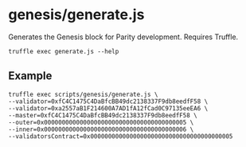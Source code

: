 # genesis/generate.js

Generates the Genesis block for Parity development. Requires Truffle.

```
truffle exec generate.js --help
```

## Example

```
truffle exec scripts/genesis/generate.js \
--validator=0xfC4C1475C4DaBfcBB49dc2138337F9db8eedfF58 \
--validator=0xa2557aB1F214600A7AD1fA12fCad0C97135eeEA6 \
--master=0xfC4C1475C4DaBfcBB49dc2138337F9db8eedfF58 \
--outer=0x0000000000000000000000000000000000000005 \
--inner=0x0000000000000000000000000000000000000006 \
--validatorsContract=0x0000000000000000000000000000000000000005
```
